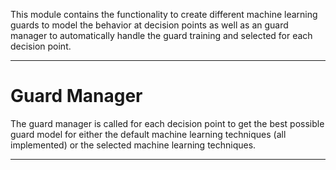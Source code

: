 This module contains the functionality to create different machine learning guards to model the behavior at decision points as well as an guard manager to automatically handle the guard training and selected for each decision point.

---
# Guard Manager #
The guard manager is called for each decision point to get the best possible guard model for either the default machine learning techniques (all implemented) or the selected machine learning techniques.

--- 
